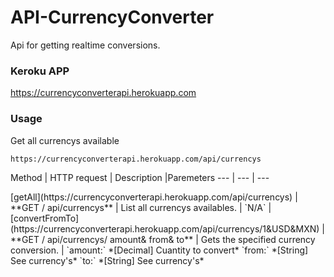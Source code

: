 # API-CurrencyConverter

Api for getting realtime conversions.

### Keroku APP
https://currencyconverterapi.herokuapp.com

### Usage

Get all currencys available
```
https://currencyconverterapi.herokuapp.com/api/currencys
```

Method | HTTP request | Description |Paremeters
--- | --- | ---
<td colspan="4">[getAll](https://currencyconverterapi.herokuapp.com/api/currencys) | **GET / api/currencys** | List all currencys availables. | `N/A` 
|[convertFromTo](https://currencyconverterapi.herokuapp.com/api/currencys/1&USD&MXN) | **GET / api/currencys/ amount& from& to** | Gets the specified currency conversion. | `amount:` *[Decimal] Cuantity to convert* `from:` *[String] See currency's* `to:` *[String] See currency's*
